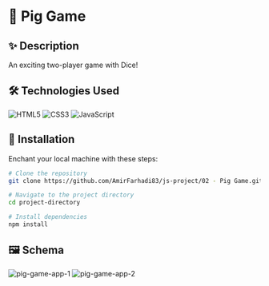# 🎲 Pig Game

## ✨ Description

An exciting two-player game with Dice!

## 🛠️ Technologies Used

![HTML5](https://img.shields.io/badge/-HTML5-E34F26?style=flat-square&logo=html5&logoColor=white)
![CSS3](https://img.shields.io/badge/-CSS3-1572B6?style=flat-square&logo=css3&logoColor=white)
![JavaScript](https://img.shields.io/badge/-JavaScript-F7DF1E?style=flat-square&logo=javascript&logoColor=black)

## 🚀 Installation

Enchant your local machine with these steps:

  ```bash
  # Clone the repository
  git clone https://github.com/AmirFarhadi83/js-project/02 - Pig Game.git

  # Navigate to the project directory
  cd project-directory

  # Install dependencies
  npm install
  ```
## 🖼️ Schema

<img src="https://github.com/user-attachments/assets/c4762cdd-c2ae-48a9-9791-089070710f7b" alt="pig-game-app-1">
<img src="https://github.com/user-attachments/assets/7664a1f2-67fe-40dc-9c7f-bf70cd2382f2" alt="pig-game-app-2">
